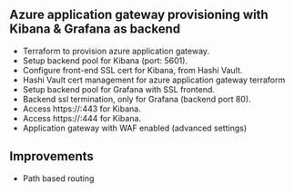 Azure application gateway provisioning with Kibana & Grafana as backend
--------------------------------------------------------------------------

  - Terraform to provision azure application gateway. 
  - Setup backend pool for Kibana (port: 5601). 
  - Configure front-end SSL cert for Kibana, from Hashi Vault.
  - Hashi Vault cert management for azure application gateway terraform
  - Setup backend pool for Grafana with SSL frontend. 
  - Backend ssl termination, only for Grafana (backend port 80).
  - Access https://<app-gw-dns>:443 for Kibana.
  - Access https://<app-gw-dns>:444 for Kibana.
  - Application gateway with WAF enabled (advanced settings)

Improvements
-------------

  - Path based routing
